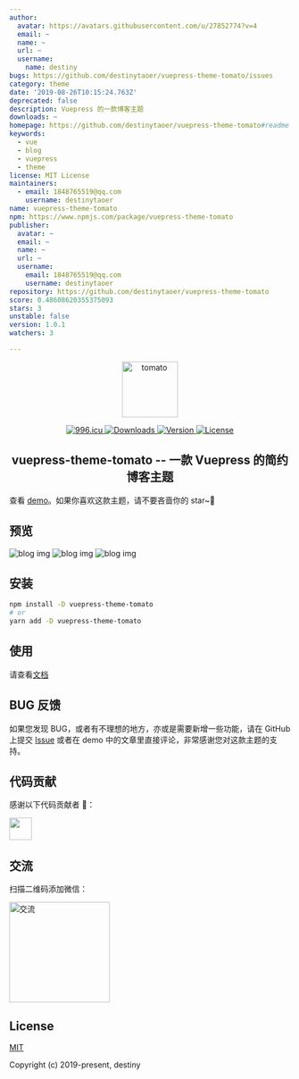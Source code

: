 ```yaml
---
author:
  avatar: https://avatars.githubusercontent.com/u/27852774?v=4
  email: ~
  name: ~
  url: ~
  username:
    name: destiny
bugs: https://github.com/destinytaoer/vuepress-theme-tomato/issues
category: theme
date: '2019-08-26T10:15:24.763Z'
deprecated: false
description: Vuepress 的一款博客主题
downloads: ~
homepage: https://github.com/destinytaoer/vuepress-theme-tomato#readme
keywords:
  - vue
  - blog
  - vuepress
  - theme
license: MIT License
maintainers:
  - email: 1848765519@qq.com
    username: destinytaoer
name: vuepress-theme-tomato
npm: https://www.npmjs.com/package/vuepress-theme-tomato
publisher:
  avatar: ~
  email: ~
  name: ~
  url: ~
  username:
    email: 1848765519@qq.com
    username: destinytaoer
repository: https://github.com/destinytaoer/vuepress-theme-tomato
score: 0.48608620355375093
stars: 3
unstable: false
version: 1.0.1
watchers: 3

---
```


<p align="center">
  <a href="https://github.com/destinytaoer/vuepress-theme-tomato" target="_blank" rel="noopener noreferrer">
    <img width="100" src="./img/tomato.png" alt="tomato">
  </a>
</p>

<p align="center">
  <a href="https://996.icu" target="_blank">
    <img src="https://img.shields.io/badge/link-996.icu-red.svg" alt="996.icu">
  </a>
  <a href="https://npmcharts.com/compare/vuepress-theme-tomato?minimal=true" target="_blank">
    <img src="https://img.shields.io/npm/dm/vuepress-theme-tomato.svg" alt="Downloads">
  </a>
  <a href="https://www.npmjs.com/package/vuepress-theme-tomato" target="_blank">
    <img src="https://img.shields.io/github/package-json/v/destinytaoer/vuepress-theme-tomato/master.svg" alt="Version">
  </a>
  <a href="./LICENSE" target="_blank">
    <img src="https://img.shields.io/npm/l/vuepress-theme-tomato.svg?registry_uri=https%3A%2F%2Fregistry.npmjs.com" alt="License">
  </a>
</p>

<h2 align="center">vuepress-theme-tomato -- 一款 Vuepress 的简约博客主题</h2>

查看 [demo](https://destinytaoer.github.io/vuepress-theme-tomato/)。如果你喜欢这款主题，请不要吝啬你的 star~👀

## 预览

![blog img](./img/blog1.png)
![blog img](./img/blog2.png)
![blog img](./img/blog3.png)

## 安装

```bash
npm install -D vuepress-theme-tomato
# or
yarn add -D vuepress-theme-tomato
```

## 使用

请查看[文档](https://destinytaoer.github.io/vuepress-theme-tomato/2019/08/vuepress-theme-tomato/)

## BUG 反馈

如果您发现 BUG，或者有不理想的地方，亦或是需要新增一些功能，请在 GitHub 上提交 [Issue](https://github.com/destinytaoer/vuepress-theme-tomato/issues) 或者在 demo 中的文章里直接评论，非常感谢您对这款主题的支持。

## 代码贡献

感谢以下代码贡献者 🤝：

<a href="https://github.com/destinytaoer/vuepress-theme-tomato/graphs/contributors">
  <img src="https://avatars3.githubusercontent.com/u/27852774?s=460&v=4" width="40" />
</a>

## 交流

扫描二维码添加微信：

<img width="180" src="./img/wechat.jpg" alt="交流">

## License

[MIT](./LICENSE)

Copyright (c) 2019-present, destiny